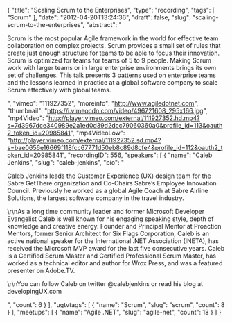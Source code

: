 {
  "title": "Scaling Scrum to the Enterprises",
  "type": "recording",
  "tags": [
    "Scrum"
  ],
  "date": "2012-04-20T13:24:36",
  "draft": false,
  "slug": "scaling-scrum-to-the-enterprises",
  "abstract": "<p>Scrum is the most popular Agile framework in the world for effective team collaboration on complex projects. Scrum provides a small set of rules that create just enough structure for teams to be able to focus their innovation. Scrum is optimized for teams for teams of 5 to 9 people. Making Scrum work with larger teams or in large enterprise environments brings its own set of challenges. This talk presents 3 patterns used on enterprise teams and the lessons learned in practice at a global software company to scale Scrum effectively with global teams.</p>",
  "vimeo": "111927352",
  "moreinfo": "http://www.agiledotnet.com",
  "thumbnail": "https://i.vimeocdn.com/video/496721608_295x166.jpg",
  "mp4Video": "http://player.vimeo.com/external/111927352.hd.mp4?s=7d3967dce340989e2a1ed0d39d2dcc79060360a0&profile_id=113&oauth2_token_id=20985841",
  "mp4VideoLow": "http://player.vimeo.com/external/111927352.sd.mp4?s=bae0656e16669f118fcc67771d50eb8c89d8cfe4&profile_id=112&oauth2_token_id=20985841",
  "recordingID": 556,
  "speakers": [
    {
      "name": "Caleb Jenkins",
      "slug": "caleb-jenkins",
      "bio": "<p>Caleb Jenkins leads the Customer Experience (UX) design team for the Sabre GetThere organization and Co-Chairs Sabre’s Employee Innovation Council. Previously he worked as a global Agile Coach at Sabre Airline Solutions, the largest software company in the travel industry.</p><p>\r\nAs a long time community leader and former Microsoft Developer Evangelist Caleb is well known for his engaging speaking style, depth of knowledge and creative energy. Founder and Principal Mentor at Proaction Mentors, former Senior Architect for Six Flags Corporation, Caleb is an active national speaker for the International .NET Association (INETA), has received the Microsoft MVP award for the last five consecutive years. Caleb is a Certified Scrum Master and Certified Professional Scrum Master, has worked as a technical editor and author for Wrox Press, and was a featured presenter on Adobe.TV.</p><p>\r\nYou can follow Caleb on twitter @calebjenkins or read his blog at developingUX.com</p>",
      "count": 6
    }
  ],
  "ugtvtags": [
    {
      "name": "Scrum",
      "slug": "scrum",
      "count": 8
    }
  ],
  "meetups": [
    {
      "name": "Agile .NET",
      "slug": "agile-net",
      "count": 18
    }
  ]
}